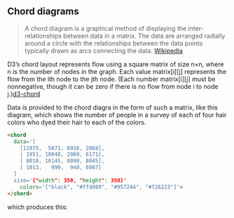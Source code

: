 ## Chord diagrams

> A chord diagram is a graphical method of displaying the
> inter-relationships between data in a matrix. The data are arranged
> radially around a circle with the relationships between the data
> points typically drawn as arcs connecting the data.
> [Wikipedia](https://en.wikipedia.org/wiki/Chord_diagram_(information_visualization))

D3’s chord layout represents flow using a square matrix of size n×n,
where n is the number of nodes in the graph. Each value
matrix\[i\]\[j\] represents the flow from the ith node to the jth
node. (Each number matrix\[i\]\[j\] must be nonnegative, though it can
be zero if there is no flow from node i to node
j.)[d3-chord](https://d3js.org/d3-chord)

Data is provided to the chord diagra in the form of such a matrix,
like this diagram, which shows the number of people in a survey of
each of four hair colors who dyed their hair to each of the colors.

```html
<chord
  data='[
    [11975,  5871, 8916, 2868],
    [ 1951, 10048, 2060, 6171],
    [ 8010, 16145, 8090, 8045],
    [ 1013,   990,  940, 6907]
  ]
  size='{"width": 350, "height": 350}'
    colors='["black", "#ffdd89", "#957244", "#f26223"]'>
</chord>
```

which produces this:

<span id="chord_0"></span>

<script>
 setTimeout(() => {
  Promise.resolve().then(() => 
  Doodl.chord(
    '#chord_0',
  [
    [11975,  5871, 8916, 2868],
    [ 1951, 10048, 2060, 6171],
    [ 8010, 16145, 8090, 8045],
    [ 1013,   990,  940, 6907]
  ], {
      'width': 350,
      'height': 350
    },{},["black", "#ffdd89", "#957244", "#f26223"]
  ));
}, 1000);
</script>

